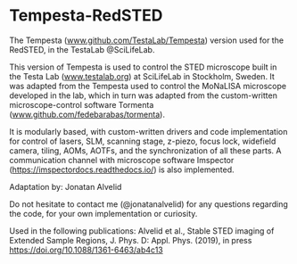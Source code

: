 # Tempesta-RedSTED
The Tempesta (www.github.com/TestaLab/Tempesta) version used for the RedSTED, in the TestaLab @SciLifeLab.

This version of Tempesta is used to control the STED microscope built in the Testa Lab (www.testalab.org) at SciLifeLab in Stockholm, Sweden. It was adapted from the Tempesta used to control the MoNaLISA microscope developed in the lab, which in turn was adapted from the  custom-written microscope-control software Tormenta (www.github.com/fedebarabas/tormenta).

It is modularly based, with custom-written drivers and code implementation for control of lasers, SLM, scanning stage, z-piezo, focus lock, widefield camera, tiling, AOMs, AOTFs, and the synchronization of all these parts. 
A communication channel with microscope software Imspector (https://imspectordocs.readthedocs.io/) is also implemented. 

Adaptation by:
Jonatan Alvelid

Do not hesitate to contact me (@jonatanalvelid) for any questions regarding the code, for your own implementation or curiosity. 

Used in the following publications:
Alvelid et al., Stable STED imaging of Extended Sample Regions, J. Phys. D: Appl. Phys. (2019), in press https://doi.org/10.1088/1361-6463/ab4c13
